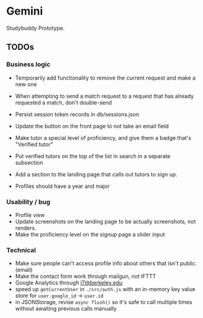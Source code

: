 # Gemini

Studybuddy Prototype.

## TODOs

### Business logic

- Temporarily add functionality to remove the current request and make a new one
- When attempting to send a match request to a request that has already requested a match, don't double-send
- Persist session token records in db/sessions.json
- Update the button on the front page to not take an email field

- Make tutor a special level of proficiency, and give them a badge that's "Verified tutor"
- Put verified tutors on the top of the list in search in a separate subsection
- Add a section to the landing page that calls out tutors to sign up.
- Profiles should have a year and major

### Usability / bug

- Profile view
- Update screenshots on the landing page to be actually screenshots, not renders.
- Make the proficiency level on the signup page a slider input

### Technical

- Make sure people can't access profile info about others that isn't public. (email)
- Make the contact form work through mailgun, not IFTTT
- Google Analytics through l7@berkeley.edu
- speed up `getCurrentUser` in `./src/auth.js` with an in-memory key value store for `user.google_id` -> `user.id`
- in JSONStorage, revise `async flush()` so it's safe to call multiple times without awaiting previous calls manually

